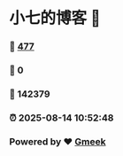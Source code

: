 # 小七的博客 :link:  
### :page_facing_up: [477](/tag.html) 
### :speech_balloon: 0 
### :hibiscus: 142379 
### :alarm_clock: 2025-08-14 10:52:48 
### Powered by :heart: [Gmeek](https://github.com/Meekdai/Gmeek)
